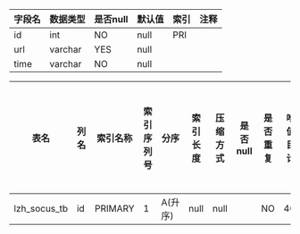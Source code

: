 |字段名|数据类型|是否null|默认值|索引|注释|
|------|--------|--------|------|----|----|
|id|int|NO|null|PRI||
|url|varchar|YES|null|||
|time|varchar|NO|null|||



|表名|列名|索引名称|索引序列号|分序|索引长度|压缩方式|是否null|是否重复|唯一值数目估计值|索引方法|列中描述索引信息|索引注释|
|----|----|--------|----------|----|--------|--------|--------|--------|----------------|--------|----------------|--------|
|lzh_socus_tb|id|PRIMARY|1|A(升序)|null|null||NO|4010|BTREE|||
